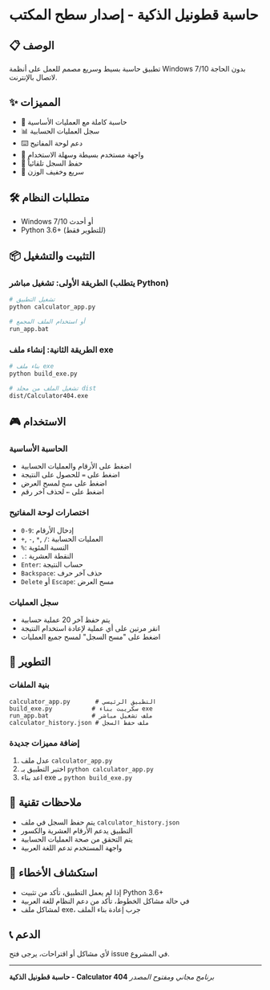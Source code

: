# حاسبة قطونيل الذكية - إصدار سطح المكتب

## 📋 الوصف
تطبيق حاسبة بسيط وسريع مصمم للعمل على أنظمة Windows 7/10 بدون الحاجة لاتصال بالإنترنت.

## ✨ المميزات
- 🧮 حاسبة كاملة مع العمليات الأساسية
- 📊 سجل العمليات الحسابية
- ⌨️ دعم لوحة المفاتيح
- 🎨 واجهة مستخدم بسيطة وسهلة الاستخدام
- 💾 حفظ السجل تلقائياً
- 🚀 سريع وخفيف الوزن

## 🛠️ متطلبات النظام
- Windows 7/10 أو أحدث
- Python 3.6+ (للتطوير فقط)

## 📦 التثبيت والتشغيل

### الطريقة الأولى: تشغيل مباشر (يتطلب Python)
```bash
# تشغيل التطبيق
python calculator_app.py

# أو استخدام الملف المجمع
run_app.bat
```

### الطريقة الثانية: إنشاء ملف exe
```bash
# بناء ملف exe
python build_exe.py

# تشغيل الملف من مجلد dist
dist/Calculator404.exe
```

## 🎮 الاستخدام

### الحاسبة الأساسية
- اضغط على الأرقام والعمليات الحسابية
- اضغط على `=` للحصول على النتيجة
- اضغط على `مسح` لمسح العرض
- اضغط على `←` لحذف آخر رقم

### اختصارات لوحة المفاتيح
- `0-9`: إدخال الأرقام
- `+`, `-`, `*`, `/`: العمليات الحسابية
- `%`: النسبة المئوية
- `.`: النقطة العشرية
- `Enter`: حساب النتيجة
- `Backspace`: حذف آخر حرف
- `Delete` أو `Escape`: مسح العرض

### سجل العمليات
- يتم حفظ آخر 20 عملية حسابية
- انقر مرتين على أي عملية لإعادة استخدام النتيجة
- اضغط على "مسح السجل" لمسح جميع العمليات

## 🔧 التطوير

### بنية الملفات
```
calculator_app.py       # التطبيق الرئيسي
build_exe.py           # سكريبت بناء exe
run_app.bat            # ملف تشغيل مباشر
calculator_history.json # ملف حفظ السجل
```

### إضافة مميزات جديدة
1. عدل ملف `calculator_app.py`
2. اختبر التطبيق بـ `python calculator_app.py`
3. اعد بناء exe بـ `python build_exe.py`

## 📝 ملاحظات تقنية
- يتم حفظ السجل في ملف `calculator_history.json`
- التطبيق يدعم الأرقام العشرية والكسور
- يتم التحقق من صحة العمليات الحسابية
- واجهة المستخدم تدعم اللغة العربية

## 🐛 استكشاف الأخطاء
- إذا لم يعمل التطبيق، تأكد من تثبيت Python 3.6+
- في حالة مشاكل الخطوط، تأكد من دعم النظام للغة العربية
- لمشاكل ملف exe، جرب إعادة بناء الملف

## 📞 الدعم
لأي مشاكل أو اقتراحات، يرجى فتح issue في المشروع.

---
**حاسبة قطونيل الذكية - Calculator 404**
*برنامج مجاني ومفتوح المصدر*
